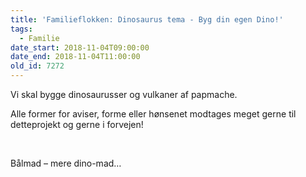 ```yaml
---
title: 'Familieflokken: Dinosaurus tema - Byg din egen Dino!'
tags:
  - Familie
date_start: 2018-11-04T09:00:00
date_end: 2018-11-04T11:00:00
old_id: 7272
---
```

<p class="Textbody">Vi skal bygge dinosaurusser og vulkaner af papmache.</p><p class="Textbody">Alle former for aviser, forme eller hønsenet modtages meget gerne til detteprojekt og gerne i forvejen!</p><p class="Textbody">&nbsp;</p>

Bålmad – mere dino-mad…